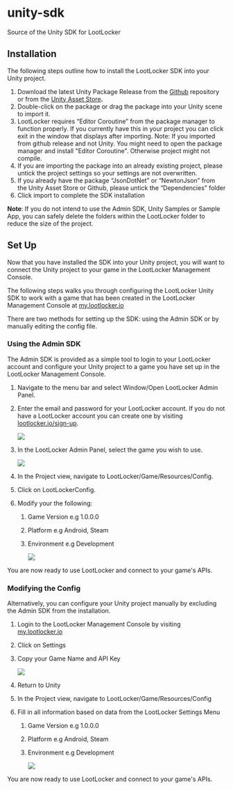 # unity-sdk
Source of the Unity SDK for LootLocker
## Installation

The following steps outline how to install the LootLocker SDK into your Unity project.

1. Download the latest Unity Package Release from the [Github](https://github.com/LootLocker/unity-sdk) repository or from the [Unity Asset Store](https://assetstore.unity.com/packages/slug/180099)**.**
2. Double-click on the package or drag the package into your Unity scene to import it.
3. LootLocker requires “Editor Coroutine” from the package manager to function properly. If you currently have this in your project you can click exit in the window that displays after importing.
   Note: If you imported from github release and not Unity. You might need to open the package manager and install "Editor Coroutine". Otherwise project might not compile.
4. If you are importing the package into an already existing project, please untick the project settings so your settings are not overwritten.
5. If you already have the package “JsonDotNet” or “NewtonJson” from the Unity Asset Store or Github, please untick the “Dependencies” folder
6. Click import to complete the SDK installation

**Note**: If you do not intend to use the Admin SDK, Unity Samples or Sample App, you can safely delete the folders within the LootLocker folder to reduce the size of the project.

## Set Up

Now that you have installed the SDK into your Unity project, you will want to connect the Unity project to your game in the LootLocker Management Console.

The following steps walks you through configuring the LootLocker Unity SDK to work with a game that has been created in the LootLocker Management Console at [my.lootlocker.io](https://my.lootlocker.io)

There are two methods for setting up the SDK: using the Admin SDK or by manually editing the config file.

### Using the Admin SDK

The Admin SDK is provided as a simple tool to login to your LootLocker account and configure your Unity project to a game you have set up in the LootLocker Management Console.

1. Navigate to the menu bar and select Window/Open LootLocker Admin Panel.
2. Enter the email and password for your LootLocker account. If you do not have a LootLocker account you can create one by visiting [lootlocker.io/sign-up](https://www.lootlocker.io/sign-up).

   ![](/uploads/sdk-3.png)
3. In the LootLocker Admin Panel, select the game you wish to use.

   ![](/uploads/sdk-4.png)
4. In the Project view, navigate to LootLocker/Game/Resources/Config.
5. Click on LootLockerConfig.
6. Modify your the following:
   1. Game Version e.g 1.0.0.0
   2. Platform e.g Android, Steam
   3. Environment e.g Development

      ![](/uploads/sdk-5.png)

You are now ready to use LootLocker and connect to your game's APIs.

### Modifying the Config

Alternatively, you can configure your Unity project manually by excluding the Admin SDK from the installation.

1. Login to the LootLocker Management Console by visiting [my.lootlocker.io](https://my.lootlocker.io)
2. Click on Settings
3. Copy your Game Name and API Key

   ![](/uploads/sdk-6.png)
4. Return to Unity
5. In the Project view, navigate to LootLocker/Game/Resources/Config
6. Fill in all information based on data from the LootLocker Settings Menu
   1. Game Version e.g 1.0.0.0
   2. Platform e.g Android, Steam
   3. Environment e.g Development

      ![](/uploads/sdk-5.png)

You are now ready to use LootLocker and connect to your game's APIs.
